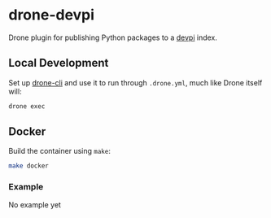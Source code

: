 # drone-devpi

Drone plugin for publishing Python packages to a [devpi](http://doc.devpi.net/) index.

## Local Development

Set up [drone-cli](https://github.com/drone/drone-cli) and use it to run through ``.drone.yml``, much like Drone itself will:

```sh
drone exec
```

## Docker

Build the container using `make`:

```sh
make docker
```

### Example

No example yet
